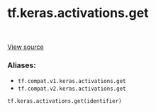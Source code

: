 <div itemscope itemtype="http://developers.google.com/ReferenceObject">
<meta itemprop="name" content="tf.keras.activations.get" />
<meta itemprop="path" content="Stable" />
</div>

# tf.keras.activations.get

<!-- Insert buttons -->

<table class="tfo-notebook-buttons tfo-api" align="left">
</table>

<a target="_blank" href="/code/stable/tensorflow/python/keras/activations.py">View source</a>



<!-- Start diff -->


### Aliases:

* `tf.compat.v1.keras.activations.get`
* `tf.compat.v2.keras.activations.get`


``` python
tf.keras.activations.get(identifier)
```



<!-- Placeholder for "Used in" -->
